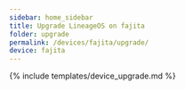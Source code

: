 ```yaml
---
sidebar: home_sidebar
title: Upgrade LineageOS on fajita
folder: upgrade
permalink: /devices/fajita/upgrade/
device: fajita
---
```

{% include templates/device_upgrade.md %}
